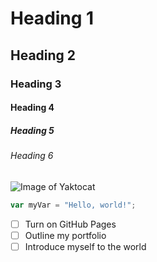 # Heading 1
## Heading 2 
### Heading 3
#### Heading 4
##### Heading 5
###### Heading 6


![Image of Yaktocat](https://octodex.github.com/images/yaktocat.png)

```javascript
var myVar = "Hello, world!";
```

- [ ] Turn on GitHub Pages
- [ ] Outline my portfolio
- [ ] Introduce myself to the world
